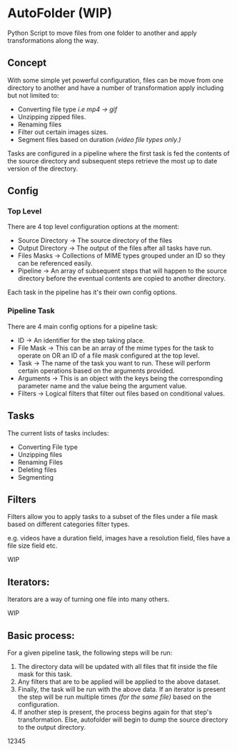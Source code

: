 # AutoFolder (WIP)

Python Script to move files from one folder to another and apply transformations along the way.

## Concept

With some simple yet powerful configuration, files can be move from one directory to another and have a number of transformation apply including but not limited to:

- Converting file type _i.e mp4 -> gif_
- Unzipping zipped files.
- Renaming files
- Filter out certain images sizes.
- Segment files based on duration _(video file types only.)_

Tasks are configured in a pipeline where the first task is fed the contents of the source directory and subsequent steps retrieve the most up to date version of the directory.

## Config

### Top Level

There are 4 top level configuration options at the moment:

- Source Directory -> The source directory of the files
- Output Directory -> The output of the files after all tasks have run.
- Files Masks -> Collections of MIME types grouped under an ID so they can be referenced easily.
- Pipeline -> An array of subsequent steps that will happen to the source directory before the eventual contents are copied to another directory.

Each task in the pipeline has it's their own config options.

### Pipeline Task

There are 4 main config options for a pipeline task:

- ID -> An identifier for the step taking place.
- File Mask -> This can be an array of the mime types for the task to operate on OR an ID of a file mask configured at the top level.
- Task -> The name of the task you want to run. These will perform certain operations based on the arguments provided.
- Arguments -> This is an object with the keys being the corresponding parameter name and the value being the argument value.
- Filters -> Logical filters that filter out files based on conditional values.

## Tasks

The current lists of tasks includes:

- Converting File type
- Unzipping files
- Renaming Files
- Deleting files
- Segmenting

## Filters

Filters allow you to apply tasks to a subset of the files under a file mask based on different categories filter types.

e.g. videos have a duration field, images have a resolution field, files have a file size field etc.

WIP

## Iterators:

Iterators are a way of turning one file into many others.

WIP

## Basic process:

For a given pipeline task, the following steps will be run:

1. The directory data will be updated with all files that fit inside the file mask for this task.
2. Any filters that are to be applied will be applied to the above dataset.
3. Finally, the task will be run with the above data. If an iterator is present the step will be run multiple times _(for the same file)_ based on the configuration.
4. If another step is present, the process begins again for that step's transformation. Else, autofolder will begin to dump the source directory to the output directory.

12345
